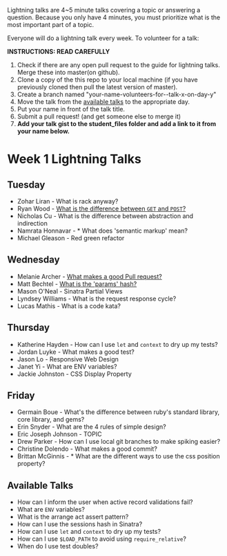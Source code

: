 Lightning talks are 4~5 minute talks covering a topic or answering a question.
Because you only have 4 minutes, you must prioritize what is the most important
part of a topic.

Everyone will do a lightning talk every week. To volunteer for a talk:

**INSTRUCTIONS: READ CAREFULLY**

1. Check if there are any open pull request to the guide for lightning talks.
Merge these into master(on github).
2. Clone a copy of the this repo to your local machine (if you have previously
cloned then pull the latest version of master).
3. Create a branch named "your-name-volunteers-for--talk-x-on-day-y"
4. Move the talk from the [available talks](#available-talks) to the appropriate
   day.
5. Put your name in front of the talk title.
6. Submit a pull request!  (and get someone else to merge it)
7. **Add your talk gist to the student_files folder and add a link to it from your name below.**


# Week 1 Lightning Talks

## Tuesday

* Zohar Liran - What is rack anyway?
* Ryan Wood - [What is the difference between `GET` and `POST`?](https://gist.github.com/rbn1357/9494786)
* Nicholas Cu - What is the difference between abstraction and indirection
* Namrata Honnavar - * What does 'semantic markup' mean?
* Michael Gleason - Red green refactor

## Wednesday

* Melanie Archer - [What makes a good Pull request?](./student_files/what-makes-good-pull-request.md)
* Matt Bechtel - [What is the 'params' hash?](./student_files/what_is_the_params_hash.md)
* Mason O'Neal - Sinatra Partial Views
* Lyndsey Williams - What is the request response cycle?
* Lucas Mathis - What is a code kata?


## Thursday

* Katherine Hayden - How can I use `let` and `context` to dry up my tests?
* Jordan Luyke - What makes a good test?
* Jason Lo - Responsive Web Design
* Janet Yi - What are ENV variables?
* Jackie Johnston - CSS Display Property

## Friday

* Germain Boue - What's the difference between ruby's standard library, core library, and gems?
* Erin Snyder - What are the 4 rules of simple design?
* Eric Joseph Johnson - TOPIC
* Drew Parker - How can I use local git branches to make spiking easier?
* Christine Dolendo - What makes a good commit?
* Brittan McGinnis - * What are the different ways to use the css position property?

## Available Talks
* How can I inform the user when active record validations fail?
* What are `ENV` variables?
* What is the arrange act assert pattern?
* How can I use the sessions hash in Sinatra?
* How can I use `let` and `context` to dry up my tests?
* How can I use `$LOAD_PATH` to avoid using `require_relative`?
* When do I use test doubles?

